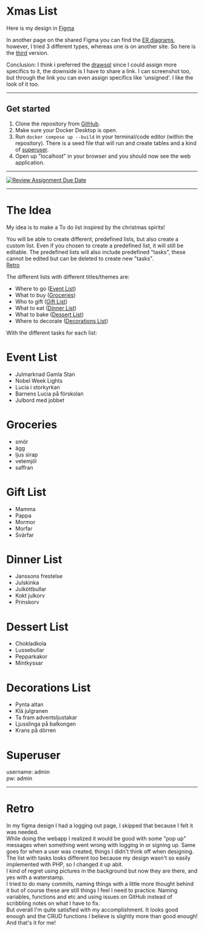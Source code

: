 # Xmas List  

Here is my design in [Figma](https://www.figma.com/design/HFj4q35xjuHdruXLuH8rHB/U03?node-id=8-20&t=6P8lT3TORwOk2qLT-1)

In another page on the shared Figma you can find the [ER diagrams](https://www.figma.com/design/HFj4q35xjuHdruXLuH8rHB/U03?node-id=0-1&t=6om5Lk0hxoBU4ifD-1), however, I tried 3 different types, whereas one is on another site. So here is the [third](https://drawsql.app/teams/hej-8/diagrams/ida) version.

Conclusion: I think i preferred the [drawsql](https://drawsql.app/teams/hej-8/diagrams/ida) since I could assign more specifics to it, the downside is I have to share a link. I can screenshot too, but through the link you can even assign specifics like 'unsigned'. I like the look of it too.

---------------------------
## Get started  

1. Clone the repository from [GitHub](https://github.com/chas-academy/u03-todo-Chokladglasyr).
2. Make sure your Docker Desktop is open.
3. Run ```docker compose up --build``` in your terminal/code editor (within the repository). There is a seed file that will run and create tables and a kind of [superuser](#superuser).
4. Open up "localhost" in your browser and you should now see the web application.  


-------------------  

[![Review Assignment Due Date](https://classroom.github.com/assets/deadline-readme-button-22041afd0340ce965d47ae6ef1cefeee28c7c493a6346c4f15d667ab976d596c.svg)](https://classroom.github.com/a/5k4uDUDX)
  
-------------------  

# The Idea
My idea is to make a To do list inspired by the christmas spirits! 

You will be able to create different, predefined lists, but also create a custom list. Even if you chosen to create a predefined list, it will still be editable. The predefined lists will also include predefined "tasks", these cannot be edited but can be deleted to create new "tasks".  
[Retro](#retro)

The different lists with different titles/themes are:  
+ Where to go ([Event List](#event-list))
+ What to buy ([Groceries](#groceries))
+ Who to gift ([Gift List](#gift-list))
+ What to eat ([Dinner List](#dinner-list))
+ What to bake ([Dessert List](#dessert-list))
+ Where to decorate ([Decorations List](#decorations-list))  

With the different tasks for each list:  

# Event List
+ Julmarknad Gamla Stan
+ Nobel Week Lights
+ Lucia i storkyrkan
+ Barnens Lucia på förskolan
+ Julbord med jobbet

# Groceries
+ smör
+ ägg
+ ljus sirap
+ vetemjöl
+ saffran

# Gift List 
+ Mamma
+ Pappa
+ Mormor
+ Morfar
+ Svärfar

# Dinner List
+ Janssons frestelse
+ Julskinka
+ Julköttbullar
+ Kokt julkorv
+ Prinskorv

# Dessert List
+ Chokladkola
+ Lussebullar
+ Pepparkakor
+ Mintkyssar

# Decorations List
+ Pynta altan
+ Klä julgranen
+ Ta fram adventsljustakar 
+ Ljusslinga på balkongen
+ Krans på dörren

# Superuser  
username: admin  
pw: admin  
  
----------------------------------
# Retro
In my figma design I had a logging out page, I skipped that because I felt it was needed.  
While doing the webapp I realized it would be good with some "pop up" messages when something went wrong with logging in or signing up. Same goes for when a user was created, things I didn't think off when designing.  
The list with tasks looks different too because my design wasn't so easily implemented with PHP, so I changed it up abit.  
I kind of regret using pictures in the background but now they are there, and yes with a waterstamp.  
I tried to do many commits, naming things with a little more thought behind it but of course these are still things I feel I need to practice. Naming variables, functions and etc and using issues on GitHub instead of scribbling notes on what I have to fix.  
But overall I'm quite satisfied with my accomplishment.  It looks good enough and the CRUD functions I believe is slightly more than good enough! And that's it for me!
